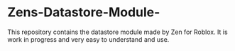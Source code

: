 # Zens-Datastore-Module-
This repository contains the datastore module made by Zen for Roblox. It is work in progress and very easy to understand and use.
